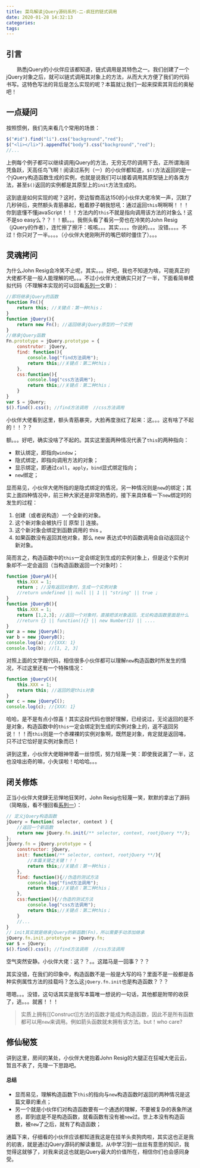 ```yaml
---
title: 菜鸟解读jQuery源码系列-二-疯狂的链式调用
date: 2020-01-28 14:32:13
categories:
tags:
---
```

## 引言 ##
&emsp;&emsp;熟悉jQuery的小伙伴应该都知道，链式调用是其特色之一。我们创建了一个jQuery对象之后，就可以链式调用其对象上的方法，从而大大方便了我们的代码书写。这特色写法的背后是怎么实现的呢？本篇就让我们一起来探索其背后的奥秘吧！

## 一点疑问 ##
按照惯例，我们先来看几个常用的场景：
```js
$("#id").find("li").css("background","red");
$("<li></li>").appendTo("body").css("background","red");
//...
```
上例每个例子都可以继续调用jQuery的方法，无穷无尽的调用下去，正所谓海阔凭鱼跃，天高任鸟飞啊！阅读过系列（一）的小伙伴都知道，`$()`方法返回的是一个jQuery构造函数生成的实例，也就是说我们可以接着调用其原型链上的各类方法，甚至`$()`返回的实例都是其原型上的`init`方法生成的。

这到底是如何实现的呢？这时，旁边智商高达150的小伙伴大佬冷笑一声，沉默了几秒钟后，突然额头青筋暴起，粗着脖子朝我怒吼：通过返回`this`啊啊啊！！！你到底懂不懂javaScript！！！方法内的`this`不就是指向调用该方法的对象么！这不是so easy么？？！！额。。。我侧头看了看另一旁也在冷笑的John Resig（jQuery的作者），连忙擦了擦汗：咳咳。。。其实，。。。你说的。。。没错。。。。不过！你只对了一半。。。。（小伙伴大佬刚咧开的嘴巴顿时僵住了）。。。

## 灵魂拷问 ##
为什么John Resig会冷笑不止呢，其实。。。好吧，我也不知道为啥，可能真正的大佬都不是一般人能理解的吧。。。不过小伙伴大佬确实只对了一半，下面看简单模拟代码（不理解本实现的可以回看[系列一](http://codedoges.com/article/1535898268557 "jQuery对象的诞生记")文章）：
```js
//即将继承jQuery的函数
function Fn(){
	return this; //关键点：第一种this；
}
function jQuery(){
	return new Fn(); //返回继承jQuery原型的一个实例
}
//继承jQuery函数
Fn.prototype = jQuery.prototype = {
	construtor: jQuery,
    find: function(){
    	console.log("find方法调用");
        return this;//关键点：第二种this；
    },
    css:function(){
    	console.log("css方法调用");
        return this;//关键点：第二种this；
    }
}
var $ = jQuery;
$().find().css(); //find方法调用  //css方法调用
```
小伙伴大佬看到这里，额头青筋暴突，大脸再度涨红了起来：这。。。这有啥了不起的！！？？

额。。。好吧，确实没啥了不起的。其实这里面两种情况代表了`this`的两种指向：

 - 默认绑定，即指向`window`；
 - 隐式绑定，即指向调用方法的对象；
 - 显示绑定，即通过`call`，`apply`，`bind`显式绑定指向；
 - `new`绑定；

显而易见，小伙伴大佬所指的是隐式绑定的情况，另一种情况则是`new`的绑定；其实上面四种情况中，前三种大家还是非常熟悉的，接下来具体看一下`new`绑定时的发生的过程：

1. 创建（或者说构造）一个全新的对象。
2. 这个新对象会被执行 [[ 原型 ]] 连接。
3. 这个新对象会绑定到函数调用的 this 。
4. 如果函数没有返回其他对象，那么 new 表达式中的函数调用会自动返回这个新对象。

简而言之，构造函数中的`this`一定会绑定到生成的实例对象上，但是这个实例对象却不一定会返回（当构造函数返回一个对象时）：

```js
function jQueryA(){
	this.XXX = 1;
    return ; //没有返回对象时，生成一个实例对象
    //return undefined || null || 1 || "string" || true ;
}
function jQueryB(){
	this.XXX = 1;
    return [1,2,3]; //返回一个对象时，直接把该对象返回，无论构造函数里面是什么
    //return {} || function(){} || new Number(1) || ....
}
var a = new jQueryA();
var b = new jQueryB();
console.log(a); //{XXX: 1}
console.log(b); //[1, 2, 3]
```

对照上面的文字跟代码，相信很多小伙伴都可以理解`new`构造函数时所发生的情况，不过这里还有一个特殊情况：

```js
function jQueryC(){
	this.XXX = 1;
    return this; //返回的是this对象
}
var c = new jQueryC();
console.log(c); //{XXX: 1}
```

哈哈，是不是有点小惊喜！其实这段代码也很好理解，已经说过，无论返回的是不是对象，构造函数中的`this`一定会绑定到生成的实例对象上的，返不返回另说！！！而`this`则是一个赤裸裸的实例对象啊，既然是对象，肯定就是返回咯，只不过它恰好是实例对象而已！

讲到这里，小伙伴大佬眼神带着一丝惊慌，努力轻蔑一笑：即使我说漏了一半，这也没啥出奇的嘛，小失误啦！哈哈哈。。。

## 闭关修炼 ##
正当小伙伴大佬肆无忌惮地狂笑时，John Resig也轻蔑一笑，默默的拿出了源码（简略版，看不懂回看[系列一](http://codedoges.com/article/1535898268557 "jQuery对象的诞生记")）：
```js
// 定义jQuery构造函数
jQuery = function( selector, context ) {
	//返回一个新函数
    return new jQuery.fn.init(/** selector, context, rootjQuery **/);
};
jQuery.fn = jQuery.prototype = {
	constructor: jQuery,
    init: function(/** selector, context, rootjQuery **/){
    	//本篇关键之关键！！！
    	return this;//关键点：第一种this；
    },
    find: function(){//伪造的测试方法
    	console.log("find方法调用");
        return this;//关键点：第二种this；
    },
    css:function(){//伪造的测试方法
    	console.log("css方法调用");
        return this;//关键点：第二种this；
    }
    //...
}
// init其实就是继承jQuery的新函数(Fn)，所以需要手动添加继承
jQuery.fn.init.prototype = jQuery.fn;
var $ = jQuery;
$().find().css(); //find方法调用  //css方法调用
```

空气突然安静。小伙伴大佬：这？？。。这踏马是一回事？？？

其实没错，在我们的印象中，构造函数不是一般是大写的吗？里面不是一般都是各种实例属性方法的挂载吗？怎么这`jQuery.fn.init`也是构造函数？？？

嗯嗯。。。没错，这句话其实是我写本篇唯一想说的一句话，其他都是附带的收获了，逃。。。就酱！！！

> 实质上拥有[[Construct]]方法的函数才能成为构造函数，因此不是所有函数都可以用`new`来调用。例如箭头函数就未拥有该方法。but！who care?

## 修仙秘笈 ##

讲到这里，房间的某处，小伙伴大佬抱着John Resig的大腿正在狂喊大佬云云，暂且不表了，先理一下思路吧。

#### 总结

 - 显而易见，理解构造函数下`this`的指向与`new`构造函数时返回的两种情况是这篇文章的重点；
 - 另一个就是小伙伴们对构造函数要有一个通透的理解，不要被复杂的表象所迷惑，即到底是不是构造函数，就看函数有没有被`new`过。世上本没有构造函数，被`new`了之后，就有了构造函数；

通篇下来，仔细看的小伙伴应该都知道我这是在挂羊头卖狗肉啦，其实这也正是我的初衷，就是通过jQuery源码的解读重现，从中学习到一丝丝有意思的知识，我觉得这就够了，对我来说这也就是jQuery最大的价值所在，相信你们也会感同身受。


